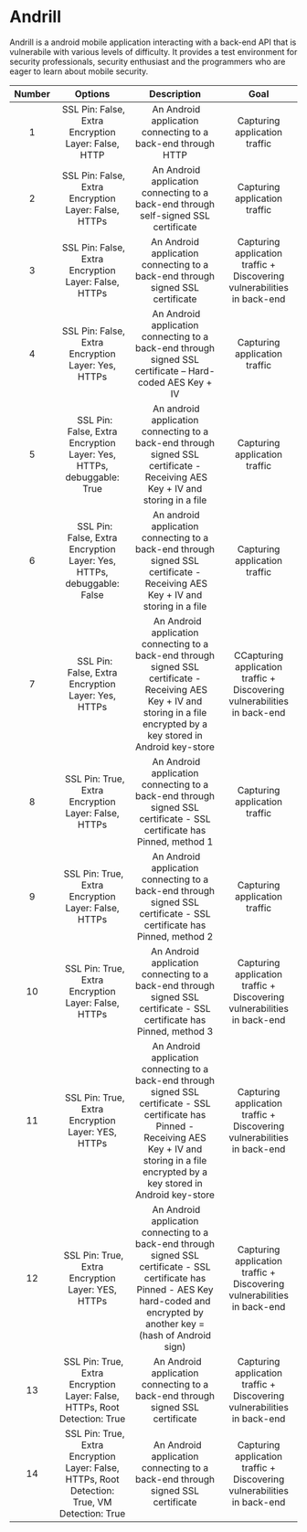 # Andrill

Andrill is a android mobile application interacting with a back-end API that is vulnerabile with various levels of difficulty. It provides a test environment for security professionals, security enthusiast and the programmers who are eager to learn about mobile security.

| Number      | Options     | Description | Goal    |
|  :----:     |    :----:   |    :----:   |  :----: |
| 1      |  SSL Pin: False, Extra Encryption Layer: False, HTTP       |  An Android application connecting to a back-end through HTTP | Capturing application traffic       |
| 2   |  SSL Pin: False, Extra Encryption Layer: False, HTTPs        |  An Android application connecting to a back-end through self-signed SSL certificate       | Capturing application traffic       |
| 3      |  SSL Pin: False, Extra Encryption Layer: False, HTTPs       | An Android application connecting to a back-end through signed SSL certificate       | Capturing application traffic + Discovering vulnerabilities in back-end       |
| 4   |  SSL Pin: False, Extra Encryption Layer: Yes, HTTPs        |  An Android application connecting to a back-end through signed SSL certificate – Hard-coded AES Key + IV       | Capturing application traffic       |
| 5   |   SSL Pin: False, Extra Encryption Layer: Yes, HTTPs, debuggable: True        |  An android application connecting to a back-end through signed SSL certificate - Receiving AES Key + IV and storing in a file       | Capturing application traffic       |
| 6   |   SSL Pin: False, Extra Encryption Layer: Yes, HTTPs, debuggable: False       |  An android application connecting to a back-end through signed SSL certificate - Receiving AES Key + IV and storing in a file       | Capturing application traffic       |
| 7   |   SSL Pin: False, Extra Encryption Layer: Yes, HTTPs        |   An Android application connecting to a back-end through signed SSL certificate - Receiving AES Key + IV and storing in a file encrypted by a key stored in Android key-store       | CCapturing application traffic + Discovering vulnerabilities in back-end       |
| 8   |   SSL Pin: True, Extra Encryption Layer: False, HTTPs        |  An Android application connecting to a back-end through signed SSL certificate - SSL certificate has Pinned, method 1       | Capturing application traffic       |
| 9   |  SSL Pin: True, Extra Encryption Layer: False, HTTPs        |  An Android application connecting to a back-end through signed SSL certificate - SSL certificate has Pinned, method 2       | Capturing application traffic       |
| 10   |   SSL Pin: True, Extra Encryption Layer: False, HTTPs        | An Android application connecting to a back-end through signed SSL certificate - SSL certificate has Pinned, method 3       | Capturing application traffic + Discovering vulnerabilities in back-end       |
| 11   |   SSL Pin: True, Extra Encryption Layer: YES, HTTPs        |  An Android application connecting to a back-end through signed SSL certificate - SSL certificate has Pinned - Receiving AES Key + IV and storing in a file encrypted by a key stored in Android key-store      | Capturing application traffic + Discovering vulnerabilities in back-end      |
| 12   |   SSL Pin: True, Extra Encryption Layer: YES, HTTPs        |  An Android application connecting to a back-end through signed SSL certificate - SSL certificate has Pinned - AES Key hard-coded and encrypted by another key = (hash of Android sign)       | Capturing application traffic + Discovering vulnerabilities in back-end       |
| 13   |   SSL Pin: True, Extra Encryption Layer: False, HTTPs, Root Detection: True        |   An Android application connecting to a back-end through signed SSL certificate      | Capturing application traffic + Discovering vulnerabilities in back-end      |
| 14   |   SSL Pin: True, Extra Encryption Layer: False, HTTPs, Root Detection: True, VM Detection: True        |   An Android application connecting to a back-end through signed SSL certificate       | Capturing application traffic + Discovering vulnerabilities in back-end |




